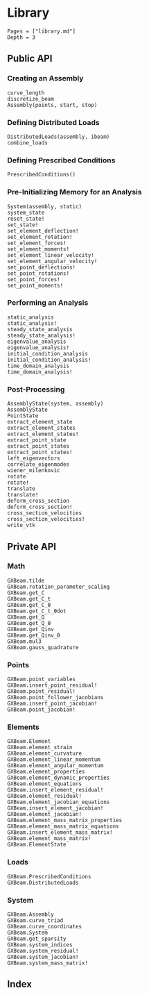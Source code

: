 # Library

```@contents
Pages = ["library.md"]
Depth = 3
```

## Public API

### Creating an Assembly

```@docs
curve_length
discretize_beam
Assembly(points, start, stop)
```

### Defining Distributed Loads
```@docs
DistributedLoads(assembly, ibeam)
combine_loads
```

### Defining Prescribed Conditions

```@docs
PrescribedConditions()
```

### Pre-Initializing Memory for an Analysis

```@docs
System(assembly, static)
system_state
reset_state!
set_state!
set_element_deflection!
set_element_rotation!
set_element_forces!
set_element_moments!
set_element_linear_velocity!
set_element_angular_velocity!
set_point_deflections!
set_point_rotations!
set_point_forces!
set_point_moments!
```

### Performing an Analysis

```@docs
static_analysis
static_analysis!
steady_state_analysis
steady_state_analysis!
eigenvalue_analysis
eigenvalue_analysis!
initial_condition_analysis
initial_condition_analysis!
time_domain_analysis
time_domain_analysis!
```

### Post-Processing

```@docs
AssemblyState(system, assembly)
AssemblyState
PointState
extract_element_state
extract_element_states
extract_element_states!
extract_point_state
extract_point_states
extract_point_states!
left_eigenvectors
correlate_eigenmodes
wiener_milenkovic
rotate
rotate!
translate
translate!
deform_cross_section
deform_cross_section!
cross_section_velocities
cross_section_velocities!
write_vtk
```

## Private API

### Math

```@docs
GXBeam.tilde
GXBeam.rotation_parameter_scaling
GXBeam.get_C
GXBeam.get_C_t
GXBeam.get_C_θ
GXBeam.get_C_t_θdot
GXBeam.get_Q
GXBeam.get_Q_θ
GXBeam.get_Qinv
GXBeam.get_Qinv_θ
GXBeam.mul3
GXBeam.gauss_quadrature
```

### Points

```@docs
GXBeam.point_variables
GXBeam.insert_point_residual!
GXBeam.point_residual!
GXBeam.point_follower_jacobians
GXBeam.insert_point_jacobian!
GXBeam.point_jacobian!
```

### Elements

```@docs
GXBeam.Element
GXBeam.element_strain
GXBeam.element_curvature
GXBeam.element_linear_momentum
GXBeam.element_angular_momentum
GXBeam.element_properties
GXBeam.element_dynamic_properties
GXBeam.element_equations
GXBeam.insert_element_residual!
GXBeam.element_residual!
GXBeam.element_jacobian_equations
GXBeam.insert_element_jacobian!
GXBeam.element_jacobian!
GXBeam.element_mass_matrix_properties
GXBeam.element_mass_matrix_equations
GXBeam.insert_element_mass_matrix!
GXBeam.element_mass_matrix!
GXBeam.ElementState
```

### Loads

```@docs
GXBeam.PrescribedConditions
GXBeam.DistributedLoads
```

### System

```@docs
GXBeam.Assembly
GXBeam.curve_triad
GXBeam.curve_coordinates
GXBeam.System
GXBeam.get_sparsity
GXBeam.system_indices
GXBeam.system_residual!
GXBeam.system_jacobian!
GXBeam.system_mass_matrix!
```

## Index

```@index
```
